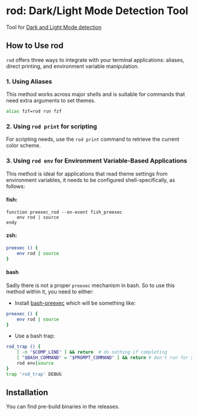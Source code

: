 # rod: Dark/Light Mode Detection Tool

Tool for [Dark and Light Mode detection](https://github.com/contour-terminal/contour/blob/master/docs/vt-extensions/color-palette-update-notifications.md#dark-and-light-mode-detection)

## How to Use rod

`rod` offers three ways to integrate with your terminal applications: aliases, direct printing, and environment variable manipulation.

### 1. Using Aliases

This method works across major shells and is suitable for commands that need extra arguments to set themes.

```sh
alias fzf=rod run fzf
```


### 2. Using `rod print` for scripting

For scripting needs, use the `rod print` command to retrieve the current color scheme.


### 3. Using `rod env` for Environment Variable-Based Applications

This method is ideal for applications that read theme settings from environment variables, it needs to be configured shell-specifically, as follows:

#### fish:

```fish
function preexec_rod --on-event fish_preexec
    env rod | source
endy
```

#### zsh:
```bash
preexec () {
    env rod | source
}
```

#### bash

Sadly there is not a proper `preexec` mechanism in bash. So to use this method within it, you need to either:
- Install [bash-preexec](https://github.com/rcaloras/bash-preexec) which will be something like:

```bash
preexec () {
    env rod | source
}
```

- Use a bash trap:
```bash
rod_trap () {
    [ -n "$COMP_LINE" ] && return  # do nothing if completing
    [ "$BASH_COMMAND" = "$PROMPT_COMMAND" ] && return # don't run for $PROMPT_COMMAND
    rod env|source
}
trap 'rod_trap' DEBUG
```

## Installation
You can find pre-build binaries in the releases.


